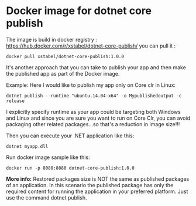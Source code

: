 # Docker image for dotnet core publish
The image is build in docker registry : https://hub.docker.com/r/xstabel/dotnet-core-publish/
you can pull it :
```
docker pull xstabel/dotnet-core-publish:1.0.0
```

It's another approach that you can take to publish your app and then make the published app as part of the Docker image. 

Example: Here I would like to publish my app only on Core clr in Linux:

```
dotnet publish --runtime "ubuntu.14.04-x64" -o Mypublishedoutput -c release
```
I explicitly specify runtime as your app could be targeting both Windows and Linux and since you are sure you want to run on Core Clr, you can avoid packaging other related packages...so that's a reduction in image size!!!

Then you can execute your .NET application like this:

```
dotnet myapp.dll
```
Run docker image sample like this:

```
docker run -p 8080:8080 dotnet-core-publish:1.0.0
```

**More info:**
Restored packages size is NOT the same as published packages of an application.
In this scenario the published package has only the required content for running the application in your preferred platform.
Just use the command dotnet publish. 
